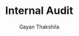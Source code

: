 ---
is_programmatic_layout_7: true
draft: false
title: "Internal Audit"
snippet: "Internal Audit"
image:
  src: /images/pseo/internal-audit.jpg
  alt: "Audit process, project template, project management, team collaboration, productivity, task management"
publishDate: 2024-12-30
category: ""
author: "Gayan Thakshila"
tags:
  - "Teamplates"
  - "ProjectManagement"
  - "Team"
  - "Collaboration"
useCase: "Audit process"
labels: ["Planning","Fieldwork","Reporting","Follow-Up","Evaluation"]
phases: ["Audit Planning","Fieldwork & Data Collection","Analysis & Reporting","Follow-Up Actions","Evaluation & Improvement"]
tasks: ["Define the objectives and scope of the internal audit, including areas to be reviewed","Develop an audit plan outlining timelines, resources needed, and key personnel involved","Conduct preliminary assessments to identify risks and controls that require attention","Perform fieldwork by gathering data through interviews, document reviews, and observations","Analyze collected data to evaluate the effectiveness of internal controls and compliance with policies","Compile findings into a detailed audit report, including observations, recommendations, and management responses","Present the audit report to relevant stakeholders, such as management and the board of directors","Follow up on the implementation of corrective actions and assess the effectiveness of those actions over time" ]
description: "This template is designed to guide the internal audit process, ensuring compliance with regulations, assessing risk management practices, and evaluating the effectiveness of internal controls. It helps organizations improve processes, enhance transparency, and safeguard assets."
related: ["data-migration","security-assessment","information-technology","software-development"]
---